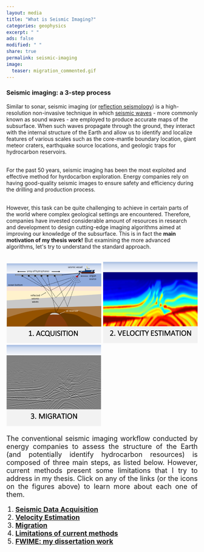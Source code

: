 ```yaml
---
layout: media
title: "What is Seismic Imaging?"
categories: geophysics
excerpt: " "
ads: false
modified: " "
share: true
permalink: seismic-imaging
image:
  teaser: migration_commented.gif
---
```


<h3>Seismic imaging: a 3-step process</h3>

<p style="text-align:justify; font-size: 18px">

Similar to sonar, seismic imaging (or <a href="https://en.wikipedia.org/wiki/Reflection_seismology" target="_blank">reflection seismology</a>) is a high-resolution non-invasive technique in which <a href="https://en.wikipedia.org/wiki/Seismic_wave" target="_blank">seismic waves</a> - more commonly known as sound waves - are employed to produce accurate maps of the subsurface. When such waves propagate through the ground, they interact with the internal structure of the Earth and allow us to identify and localize features of various scales such as the core-mantle boundary location, giant meteor craters, earthquake source locations, and geologic traps for hydrocarbon reservoirs.<br/><br/>

For the past 50 years, seismic imaging has been the most exploited and effective method for hyrdocarbon exploration. Energy companies rely on having good-quality seismic images to ensure safety and efficiency during the drilling and production process.<br/><br/>

However, this task can be quite challenging to achieve in certain parts of the world where complex geological settings are encountered. Therefore, companies have invested considerable amount of resources in research and development to design cutting-edge imaging algorithms aimed at improving our knowledge of the subsurface. This is in fact the <b>main motivation of my thesis work!</b> But examining the more advanced algorithms, let's try to understand the standard approach.<br/><br/>
</p>
<p>
  <a href="/acquisition"><img src="/images/acquisition1.png" width="250" /></a>
  <a href="/velocity-estimation"><img src="/images/estimation2.png" width="250"/></a>
  <a href="/migration"><img src="/images/migration3.png" width="250"/></a>
</p>

<p style="text-align:justify; font-size: 18px">
The conventional seismic imaging workflow conducted by energy companies to assess the structure of the Earth (and potentially identify hydrocarbon resources) is composed of three main steps, as listed below. However, current methods present some limitations that I try to address in my thesis. Click on any of the links (or the icons on the figures above) to learn more about each one of them.
<p>
    <ol type = "1" style="margin-left: 0.0em">
    <li style="text-align:left; font-size: 18px"><a href="/acquisition"><b>Seismic Data Acquisition</b></a></li>
    <li style="text-align:left; font-size: 18px"><a href="/velocity-estimation"><b>Velocity Estimation</b></a></li>
    <li style="text-align:left; font-size: 18px"><a href="/migration"><b>Migration</b></a></li>
    <li style="text-align:left; font-size: 18px"><a href="/bottleneck"><b>Limitations of current methods</b></a></li>
    <li style="text-align:left; font-size: 18px"><a href="/fwime"><b>FWIME: my dissertation work</b></a></li>        
    </ol>
</p>
</p>
